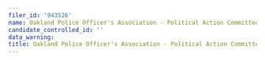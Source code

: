 ```yaml
---
filer_id: '943526'
name: Oakland Police Officer's Association - Political Action Committee
candidate_controlled_id: ''
data_warning:
title: Oakland Police Officer's Association - Political Action Committee
---
```

